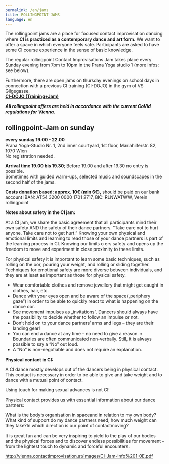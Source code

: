```yaml
---
permalink: /en/jams
title: ROLLINGPOINT-JAMS
language: en
---
```

The rollingpoint jams are a place for focused contact improvisation dancing where **CI is practiced as a contemporary dance and art form.** We want to offer a space in which everyone feels safe. Participants are asked to have some CI course experience in the sense of basic knowledge.

The regular rollingpoint Contact Improvisations Jam takes place every Sunday evening from 7pm to 10pm in the Prana Yoga studio 1 (more infos: see below).

Furthermore, there are open jams on thursday evenings on school days in connection with a previous CI training (CI-DOJO) in the gym of VS Gilgegasse.\
**[CI-DOJO (Training+Jam)](en/dojo)**

***All rollingpoint offers are held in accordance with the current CoVid regulations for Vienna.***

## rollingpoint-Jam on sunday

**every  sunday 19.00 - 22.00**\
Prana Yoga-Studio Nr. 1, 2nd inner courtyard, 1st floor, Mariahilferstr. 82, 1070 Wien\
No registration needed.

**Arrival time 19.00 bis 19.30**; Before 19.00 and after 19.30 no entry is possible.\
Sometimes with guided warm-ups, selected music and soundscapes in the second half of the jams.

**Costs donation based: approx. 10€ (min 6€),** should be paid on our bank account IBAN: AT54 3200 0000 1701 2717, BIC: RLNWATWW, Verein rollingpoint

**Notes about safety in the CI jam:**

At a CI jam, we share the basic agreement that all participants mind their own safety AND the safety of their dance partners. “Take care not to hurt anyone. Take care not to get hurt.” Knowing your own physical and emotional limits and learning to read those of your dance partners is part of the learning process in CI. Knowing our limits o ers safety and opens up the freedom to move and experiment in close proximity to these limits.

For physical safety it is important to learn some basic techniques, such as rolling on the oor, pouring your weight, and rolling or sliding together. Techniques for emotional safety are more diverse between individuals, and they are at least as important as those for physical safety.

* Wear comfortable clothes and remove jewellery that might get caught in clothes, hair, etc.
* Dance with your eyes open and be aware of the space(„periphery gaze“) in order to be able to quickly react to what is happening on the dance oor.
* See movement impulses as „invitations”. Dancers should always have the possibility to decide whether to follow an impulse or not.
* Don’t hold on to your dance partners‘ arms and legs – they are their landing gear!
* You can end a dance at any time – no need to give a reason. • Boundaries are often communicated non-verbally. Still, it is always possible to say a “No” out loud.
* A “No“ is non-negotiable and does not require an explanation.

**Physical contact in CI:**

A CI dance mostly develops out of the dancers being in physical contact. This contact is necessary in order to be able to give and take weight and to dance with a mutual point of contact.

Using touch for making sexual advances is not CI!

Physical contact provides us with essential information about our dance partners:

What is the body’s organisation in spaceand in relation to my own body?\
What kind of support do my dance partners need; how much weight can they take?In which direction is our point of contactmoving?

It is great fun and can be very inspiring to yield to the play of our bodies and the physical forces and to discover endless possibilities for movement – from the lightest touch to dynamic and forceful encounters.

<http://vienna.contactimprovisation.at/images/CI-Jam-Info%201-0E.pdf>